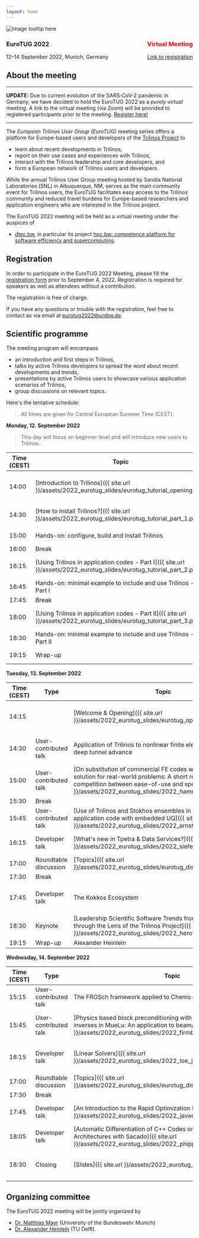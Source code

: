 ```yaml
---
layout: home
---
```


<div class="container">
  <img class="cropped-image none-image" src="https://images.unsplash.com/photo-1599982890963-3aabd60064d2?ixlib=rb-1.2.1&ixid=MnwxMjA3fDB8MHxwaG90by1wYWdlfHx8fGVufDB8fHx8&auto=format&fit=crop&w=1674&q=80" alt="image tooltip here"/>
  <div class="text-block munich">
    <h3>EuroTUG 2022 <span style="color:red;float:right">Virtual Meeting</span></h3>
    <p>12–14 September 2022, Munich, Germany <span style="float:right"><a href="https://docs.google.com/forms/d/e/1FAIpQLSeu8_LW_ijZU45qvH6boORGQifOXuylcy4J_DU6WSWg7ijvNw/viewform?usp=sf_link">Link to registration</a></span></p>
  </div>
</div>

## About the meeting

---

**UPDATE:** Due to current evolution of the SARS‑CoV‑2 pandemic in Germany,
we have decided to hold the EuroTUG 2022 as a _purely virtual_ meeting.
A link to the virtual meeting (via Zoom) will be provided to registered participants prior to the meeting. [Register here!](https://docs.google.com/forms/d/e/1FAIpQLSeu8_LW_ijZU45qvH6boORGQifOXuylcy4J_DU6WSWg7ijvNw/viewform?usp=sf_link)

---

The _European Trilinos User Group (EuroTUG)_ meeting series offers a platform for Europe-based users and developers
of the [Trilinos Project](https://trilinos.github.io) to

- learn about recent developments in Trilinos,
- report on their use cases and experiences with Trilinos,
- interact with the Trilinos leadership and core developers, and
- form a European network of Trilinos users and developers.

While the annual Trilinos User Group meeting hosted by Sandia National Laboratories (SNL) in Albuquerque, NM,
serves as the main community event for Trilinos users,
the EuroTUG facilitates easy access to the Trilinos community and reduced travel burdens for Europe-based researchers and application engineers
who are interested in the Trilinos project.

The EuroTUG 2022 meeting will be held as a virtual meeting under the auspices of

- [dtec.bw](https://dtecbw.de), in particular its project [hpc.bw: competence platform for software efficiency and supercomputing](https://dtecbw.de/home/forschung/hsu/projekt-hpcbw/projekt-hpcbw).

## Registration

In order to participate in the EuroTUG 2022 Meeting, please fill the [registration form](https://docs.google.com/forms/d/e/1FAIpQLSeu8_LW_ijZU45qvH6boORGQifOXuylcy4J_DU6WSWg7ijvNw/viewform?usp=sf_link)  prior to September 4, 2022. Registration is required for speakers as well as attendees without a contribution.

The registration is free of charge.

If you have any questions or trouble with the registration, feel free to contact as via email at [eurotug2022@unibw.de](mailto:eurotug2022@unibw.de).

## Scientific programme

The meeting program will encompass

- an introduction and first steps in Trilinos,
- talks by active Trilinos developers to spread the word about recent developments and trends,
- presentations by active Trilinos users to showcase various application scenarios of Trilinos,
- group discussions on relevant topics.

Here's the tentative schedule:

> All times are given for Central European Summer Time (CEST).

**Monday, 12. September 2022**

> This day will focus on beginner level and will introduce new users to Trilinos.

| Time (CEST) | Topic | Speaker |
| ----------- | ----------- | ----------- |
| 14:00 | [Introduction to Trilinos]({{ site.url }}/assets/2022_eurotug_slides/eurotug_tutorial_opening.pdf) | Alexander Heinlein / Matthias Mayr |
| 14:30 | [How to install Trilinos?]({{ site.url }}/assets/2022_eurotug_slides/eurotug_tutorial_part_1.pdf) | Matthias Mayr, UniBw M |
| 15:00 | Hands-on: configure, build and install Trilinos | all participants |
| 16:00 | Break | |
| 16:15 | [Using Trilinos in application codes - Part I]({{ site.url }}/assets/2022_eurotug_slides/eurotug_tutorial_part_2.pdf) | Alexander Heinlein, TU Delft |
| 16:45 | Hands-on: minimal example to include and use Trilinos - Part I | all participants |
| 17:45 | Break | |
| 18:00 | [Using Trilinos in application codes - Part II]({{ site.url }}/assets/2022_eurotug_slides/eurotug_tutorial_part_3.pdf) | Graham Harper, SNL |
| 18:30 | Hands-on: minimal example to include and use Trilinos - Part II | all participants |
| 19:15 | Wrap-up | Matthias Mayr |

**Tuesday, 13. September 2022**

| Time (CEST) | Type | Topic | Speaker |
| ----------- | ----------- | ----------- | ----------- |
| 14:15 | | [Welcome & Opening]({{ site.url }}/assets/2022_eurotug_slides/eurotug_opening.pdf) | Alexander Heinlein / Matthias Mayr |
| 14:30 | User-contributed talk | Application of Trilinos to nonlinear finite element simulations of deep tunnel advance | Peter Gamnitzer, U Innsbruck |
| 15:00 | User-contributed talk | [On substitution of commercial FE codes with an in-house solution for real-world problems: A short review on the competition between ease-of-use and speed]({{ site.url }}/assets/2022_eurotug_slides/2022_hammerl_georg.pdf) | Georg Hammerl, Hereon |
| 15:30 | Break | | |
| 15:45 | User-contributed talk | [Use of Trilinos and Stokhos ensembles in a multiphysics application code with embedded UQ]({{ site.url }}/assets/2022_eurotug_slides/2022_arnst_maarten.pdf) | Maarten Arnst, U Liege |
| 16:15 | Developer talk | [What's new in Tpetra & Data Services?]({{ site.url }}/assets/2022_eurotug_slides/2022_siefert_chris.pdf) | Christopher M. Siefert, SNL |
| 17:00 | Roundtable discussion | [Topics]({{ site.url }}/assets/2022_eurotug_slides/eurotug_discussions_part_1.pdf) | all participants |
| 17:30 | Break | |
| 17:45 | Developer talk | The Kokkos Ecosystem | Luc Berger-Vergiat, SNL |
| 18:30 | Keynote | [Leadership Scientific Software Trends from 2000 – 2040 through the Lens of the Trilinos Project]({{ site.url }}/assets/2022_eurotug_slides/2022_heroux_mike.pdf) | Mike A. Heroux, SNL |
| 19:15 | Wrap-up | Alexander Heinlein |

**Wednesday, 14. September 2022**

| Time (CEST) | Type | Topic | Speaker |
| ----------- | ----------- | ----------- | ----------- |
| 15:15 | User-contributed talk | The FROSch framework applied to Chemo-Mechanics | Friederike Röver, TU Freiberg |
| 15:45 | User-contributed talk | [Physics based block preconditioning with sparse approximate inverses in MueLu: An application to beam/solid interaction]({{ site.url }}/assets/2022_eurotug_slides/2022_firmbach_max.pdf) | Max Firmbach, UniBw Munich |
| 16:15 | Developer talk | [Linear Solvers]({{ site.url }}/assets/2022_eurotug_slides/2022_loe_jennifer_harper_graham.pdf) | Graham Harper / Jennifer Loe, SNL |
| 17:00 | Roundtable discussion | [Topics]({{ site.url }}/assets/2022_eurotug_slides/eurotug_discussions_part_2.pdf) | all participants |
| 17:30 | Break | | |
| 17:45 | Developer talk | [An Introduction to the Rapid Optimization Library]({{ site.url }}/assets/2022_eurotug_slides/2022_javeed_aurya.pdf) | Aurya Javeed, SNL |
| 18:05 | Developer talk | [Automatic Differentiation of C++ Codes on Emerging Manycore Architectures with Sacado]({{ site.url }}/assets/2022_eurotug_slides/2022_phipps_eric.pdf) | Eric Phipps, SNL |
| 18:30 | Closing | [Slides]({{ site.url }}/assets/2022_eurotug_slides/eurotug_closing.pdf)| Alexander Heinlein / Matthias Mayr |

## Organizing committee

The EuroTUG 2022 meeting will be jointly organized by

- [Dr. Matthias Mayr](https://mayrmt.github.io) (University of the Bundeswehr Munich)
- [Dr. Alexander Heinlein](https://searhein.github.io) (TU Delft).
